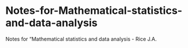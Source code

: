 # Notes-for-Mathematical-statistics-and-data-analysis
Notes for “Mathematical statistics and data analysis - Rice J.A.
